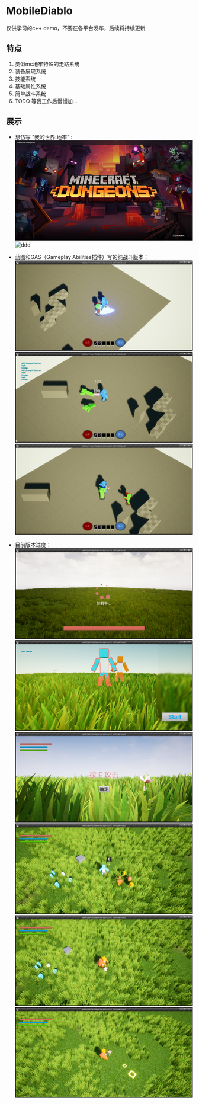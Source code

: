 # MobileDiablo

仅供学习的c++ demo，不要在各平台发布，后续将持续更新

## 特点
1. 类似mc地牢特殊的走路系统
2. 装备展现系统
3. 技能系统
4. 基础属性系统
5. 简单战斗系统
6.  TODO 等我工作后慢慢加...

## 展示

- 想仿写 "我的世界:地牢" :  
  ![ddd](./imgs/p0.png)
  ![ddd](./imgs/p8.png)

- 蓝图和GAS（Gameplay Abilities插件）写的纯战斗版本：  
  ![ddd](./imgs/p10.png)
  ![ddd](./imgs/p12.png)
  ![ddd](./imgs/p11.png)


- 目前版本进度：  
  ![ddd](./imgs/p1.png)
  ![ddd](./imgs/p2.png)
  ![ddd](./imgs/p3.png)
  ![ddd](./imgs/p4.png)
  ![ddd](./imgs/p5.png)
  ![ddd](./imgs/p6.png)
